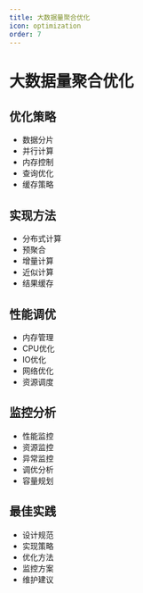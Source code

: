 ```yaml
---
title: 大数据量聚合优化
icon: optimization
order: 7
---
```


# 大数据量聚合优化

## 优化策略
- 数据分片
- 并行计算
- 内存控制
- 查询优化
- 缓存策略

## 实现方法
- 分布式计算
- 预聚合
- 增量计算
- 近似计算
- 结果缓存

## 性能调优
- 内存管理
- CPU优化
- IO优化
- 网络优化
- 资源调度

## 监控分析
- 性能监控
- 资源监控
- 异常监控
- 调优分析
- 容量规划

## 最佳实践
- 设计规范
- 实现策略
- 优化方法
- 监控方案
- 维护建议
